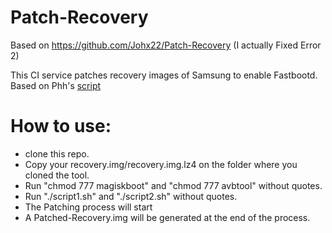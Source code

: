 # Patch-Recovery

Based on https://github.com/Johx22/Patch-Recovery (I actually Fixed Error 2)

This CI service patches recovery images of Samsung to enable Fastbootd. Based on Phh's [script](https://github.com/phhusson/samsung-galaxy-a51-gsi-boot)

# How to use:
- clone this repo.
- Copy your recovery.img/recovery.img.lz4 on the folder where you cloned the tool.
- Run "chmod 777 magiskboot" and "chmod 777 avbtool" without quotes.
- Run "./script1.sh" and "./script2.sh" without quotes.
- The Patching process will start
- A Patched-Recovery.img will be generated at the end of the process.
